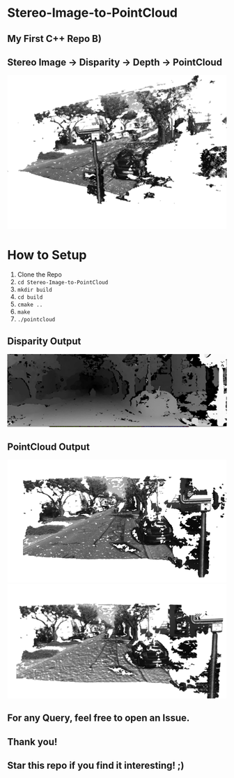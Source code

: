 # Stereo-Image-to-PointCloud

## My First C++ Repo B) 


## Stereo Image -> Disparity -> Depth -> PointCloud 

![PC](assets/pc3.png)

# How to Setup 

1. Clone the Repo 
2. `cd Stereo-Image-to-PointCloud`
3. `mkdir build`
4. `cd build`
5. `cmake ..`
6. `make`
7. `./pointcloud`


## Disparity Output 

![disparity](assets/disparity.png)

## PointCloud Output

![pc1](assets/pc.png)
![pc2](assets/pc2.png)

## For any Query, feel free to open an Issue. 
## Thank you! 
## Star this repo if you find it interesting! ;) 
